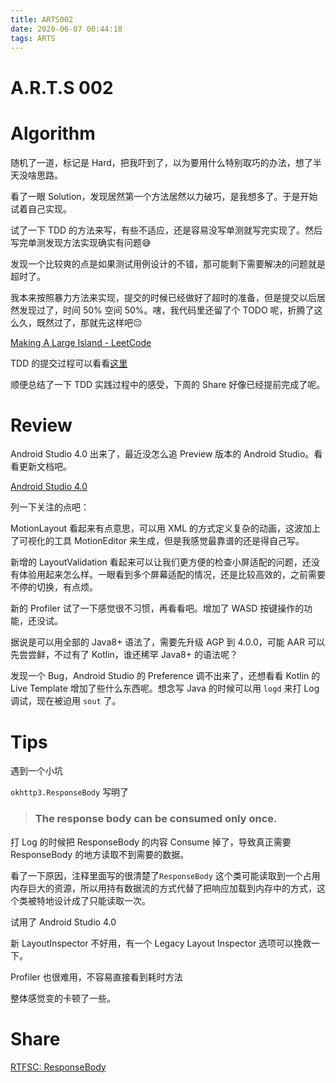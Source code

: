 ```yaml
---
title: ARTS002
date: 2020-06-07 00:44:18
tags: ARTS
---
```


# A.R.T.S 002

# Algorithm

随机了一道，标记是 Hard，把我吓到了，以为要用什么特别取巧的办法，想了半天没啥思路。

看了一眼 Solution，发现居然第一个方法居然以力破巧，是我想多了。于是开始试着自己实现。

试了一下 TDD 的方法来写，有些不适应，还是容易没写单测就写完实现了。然后写完单测发现方法实现确实有问题😅️

发现一个比较爽的点是如果测试用例设计的不错，那可能剩下需要解决的问题就是超时了。

我本来按照暴力方法来实现，提交的时候已经做好了超时的准备，但是提交以后居然发现过了，时间 50% 空间 50%。嗐，我代码里还留了个 TODO 呢，折腾了这么久，既然过了，那就先这样吧😔️

[Making A Large Island - LeetCode](https://leetcode.com/problems/making-a-large-island/)

TDD 的提交过程可以看看[这里](https://github.com/alwaystest/Algorithms/commits/master)

顺便总结了一下 TDD 实践过程中的感受，下周的 Share 好像已经提前完成了呢。

# Review

Android Studio 4.0 出来了，最近没怎么追 Preview 版本的 Android Studio。看看更新文档吧。

[Android Studio 4.0](https://android-developers.googleblog.com/2020/05/android-studio-4.html)

列一下关注的点吧：

MotionLayout 看起来有点意思，可以用 XML 的方式定义复杂的动画，这波加上了可视化的工具 MotionEditor 来生成，但是我感觉最靠谱的还是得自己写。

新增的 LayoutValidation 看起来可以让我们更方便的检查小屏适配的问题，还没有体验用起来怎么样。一眼看到多个屏幕适配的情况，还是比较高效的，之前需要不停的切换，有点烦。

新的 Profiler 试了一下感觉很不习惯，再看看吧。增加了 WASD 按键操作的功能，还没试。

据说是可以用全部的 Java8+ 语法了，需要先升级 AGP 到 4.0.0，可能 AAR 可以先尝尝鲜，不过有了 Kotlin，谁还稀罕 Java8+ 的语法呢？

发现一个 Bug，Android Studio 的 Preference 调不出来了，还想看看 Kotlin 的 Live Template 增加了些什么东西呢。想念写 Java 的时候可以用 `logd` 来打 Log 调试，现在被迫用 `sout` 了。

# Tips

遇到一个小坑

`okhttp3.ResponseBody` 写明了 

> <h3>The response body can be consumed only once.</h3>

打 Log 的时候把 ResponseBody 的内容 Consume 掉了，导致真正需要 ResponseBody 的地方读取不到需要的数据。

看了一下原因，注释里面写的很清楚了`ResponseBody` 这个类可能读取到一个占用内存巨大的资源，所以用持有数据流的方式代替了把响应加载到内存中的方式，这个类被特地设计成了只能读取一次。

试用了 Android Studio 4.0

新 LayoutInspector 不好用，有一个 Legacy Layout Inspector 选项可以挽救一下。

Profiler 也很难用，不容易直接看到耗时方法

整体感觉变的卡顿了一些。

# Share

[RTFSC: ResponseBody](https://blog.alwaystest.ml/2020/06/05/RTFSC-ResponseBody/)
